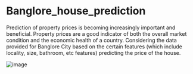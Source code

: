 # Banglore_house_prediction

Prediction of property prices is becoming increasingly important and beneficial.
Property prices are a good indicator of both the overall market condition and the
economic health of a country. Considering the data provided for Banglore City
based on the certain features (which include locality, size, bathroom, etc features)
predicting the price of the house.

![image](https://user-images.githubusercontent.com/85283934/132107986-e68f19c2-a7cd-4c14-8db9-1aee4691a2fb.png)
